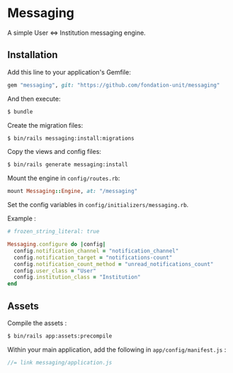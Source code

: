 # Messaging

A simple User <=> Institution messaging engine.

## Installation
Add this line to your application's Gemfile:

```ruby
gem "messaging", git: "https://github.com/fondation-unit/messaging"
```

And then execute:

```bash
$ bundle
```

Create the migration files:

```bash
$ bin/rails messaging:install:migrations
```

Copy the views and config files:

```bash
$ bin/rails generate messaging:install
```

Mount the engine in `config/routes.rb`:

```ruby
mount Messaging::Engine, at: "/messaging"
```

Set the config variables in `config/initializers/messaging.rb`.

Example :

```ruby
# frozen_string_literal: true

Messaging.configure do |config|
  config.notification_channel = "notification_channel"
  config.notification_target = "notifications-count"
  config.notification_count_method = "unread_notifications_count"
  config.user_class = "User"
  config.institution_class = "Institution"
end
```

## Assets
Compile the assets :

```bash
$ bin/rails app:assets:precompile
```

Within your main application, add the following in `app/config/manifest.js` :

```js
//= link messaging/application.js
```
